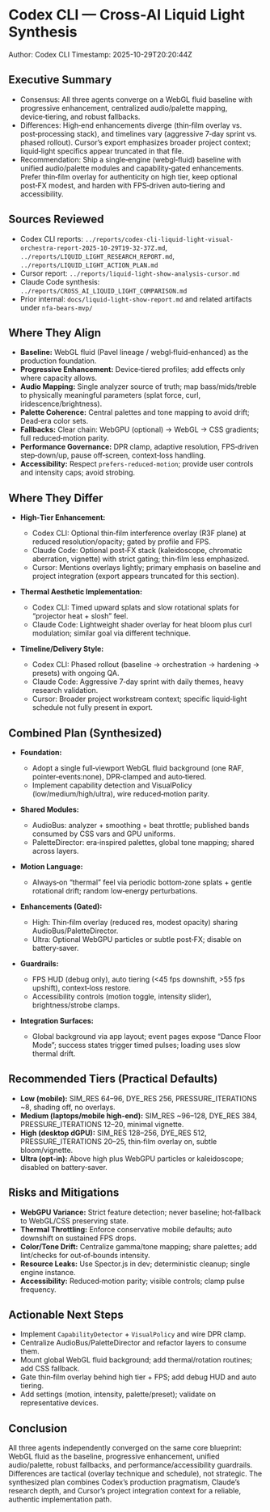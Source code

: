 # Codex CLI — Cross‑AI Liquid Light Synthesis

Author: Codex CLI
Timestamp: 2025-10-29T20:20:44Z

## Executive Summary

- Consensus: All three agents converge on a WebGL fluid baseline with progressive enhancement, centralized audio/palette mapping, device‑tiering, and robust fallbacks.
- Differences: High‑end enhancements diverge (thin‑film overlay vs. post‑processing stack), and timelines vary (aggressive 7‑day sprint vs. phased rollout). Cursor’s export emphasizes broader project context; liquid‑light specifics appear truncated in that file.
- Recommendation: Ship a single‑engine (webgl‑fluid) baseline with unified audio/palette modules and capability‑gated enhancements. Prefer thin‑film overlay for authenticity on high tier, keep optional post‑FX modest, and harden with FPS‑driven auto‑tiering and accessibility.

## Sources Reviewed

- Codex CLI reports: `../reports/codex-cli-liquid-light-visual-orchestra-report-2025-10-29T19-32-37Z.md`, `../reports/LIQUID_LIGHT_RESEARCH_REPORT.md`, `../reports/LIQUID_LIGHT_ACTION_PLAN.md`
- Cursor report: `../reports/liquid-light-show-analysis-cursor.md`
- Claude Code synthesis: `../reports/CROSS_AI_LIQUID_LIGHT_COMPARISON.md`
- Prior internal: `docs/liquid-light-show-report.md` and related artifacts under `nfa-bears-mvp/`

## Where They Align

- **Baseline:** WebGL fluid (Pavel lineage / webgl‑fluid‑enhanced) as the production foundation.
- **Progressive Enhancement:** Device‑tiered profiles; add effects only where capacity allows.
- **Audio Mapping:** Single analyzer source of truth; map bass/mids/treble to physically meaningful parameters (splat force, curl, iridescence/brightness).
- **Palette Coherence:** Central palettes and tone mapping to avoid drift; Dead‑era color sets.
- **Fallbacks:** Clear chain: WebGPU (optional) → WebGL → CSS gradients; full reduced‑motion parity.
- **Performance Governance:** DPR clamp, adaptive resolution, FPS‑driven step‑down/up, pause off‑screen, context‑loss handling.
- **Accessibility:** Respect `prefers-reduced-motion`; provide user controls and intensity caps; avoid strobing.

## Where They Differ

- **High‑Tier Enhancement:**
  - Codex CLI: Optional thin‑film interference overlay (R3F plane) at reduced resolution/opacity; gated by profile and FPS.
  - Claude Code: Optional post‑FX stack (kaleidoscope, chromatic aberration, vignette) with strict gating; thin‑film less emphasized.
  - Cursor: Mentions overlays lightly; primary emphasis on baseline and project integration (export appears truncated for this section).

- **Thermal Aesthetic Implementation:**
  - Codex CLI: Timed upward splats and slow rotational splats for “projector heat + slosh” feel.
  - Claude Code: Lightweight shader overlay for heat bloom plus curl modulation; similar goal via different technique.

- **Timeline/Delivery Style:**
  - Codex CLI: Phased rollout (baseline → orchestration → hardening → presets) with ongoing QA.
  - Claude Code: Aggressive 7‑day sprint with daily themes, heavy research validation.
  - Cursor: Broader project workstream context; specific liquid‑light schedule not fully present in export.

## Combined Plan (Synthesized)

- **Foundation:**
  - Adopt a single full‑viewport WebGL fluid background (one RAF, pointer‑events:none), DPR‑clamped and auto‑tiered.
  - Implement capability detection and VisualPolicy (low/medium/high/ultra), wire reduced‑motion parity.

- **Shared Modules:**
  - AudioBus: analyzer + smoothing + beat throttle; published bands consumed by CSS vars and GPU uniforms.
  - PaletteDirector: era‑inspired palettes, global tone mapping; shared across layers.

- **Motion Language:**
  - Always‑on “thermal” feel via periodic bottom‑zone splats + gentle rotational drift; random low‑energy perturbations.

- **Enhancements (Gated):**
  - High: Thin‑film overlay (reduced res, modest opacity) sharing AudioBus/PaletteDirector.
  - Ultra: Optional WebGPU particles or subtle post‑FX; disable on battery‑saver.

- **Guardrails:**
  - FPS HUD (debug only), auto tiering (<45 fps downshift, >55 fps upshift), context‑loss restore.
  - Accessibility controls (motion toggle, intensity slider), brightness/strobe clamps.

- **Integration Surfaces:**
  - Global background via app layout; event pages expose “Dance Floor Mode”; success states trigger timed pulses; loading uses slow thermal drift.

## Recommended Tiers (Practical Defaults)

- **Low (mobile):** SIM_RES 64–96, DYE_RES 256, PRESSURE_ITERATIONS ~8, shading off, no overlays.
- **Medium (laptops/mobile high‑end):** SIM_RES ~96–128, DYE_RES 384, PRESSURE_ITERATIONS 12–20, minimal vignette.
- **High (desktop dGPU):** SIM_RES 128–256, DYE_RES 512, PRESSURE_ITERATIONS 20–25, thin‑film overlay on, subtle bloom/vignette.
- **Ultra (opt‑in):** Above high plus WebGPU particles or kaleidoscope; disabled on battery‑saver.

## Risks and Mitigations

- **WebGPU Variance:** Strict feature detection; never baseline; hot‑fallback to WebGL/CSS preserving state.
- **Thermal Throttling:** Enforce conservative mobile defaults; auto downshift on sustained FPS drops.
- **Color/Tone Drift:** Centralize gamma/tone mapping; share palettes; add lint/checks for out‑of‑bounds intensity.
- **Resource Leaks:** Use Spector.js in dev; deterministic cleanup; single engine instance.
- **Accessibility:** Reduced‑motion parity; visible controls; clamp pulse frequency.

## Actionable Next Steps

- Implement `CapabilityDetector` + `VisualPolicy` and wire DPR clamp.
- Centralize AudioBus/PaletteDirector and refactor layers to consume them.
- Mount global WebGL fluid background; add thermal/rotation routines; add CSS fallback.
- Gate thin‑film overlay behind high tier + FPS; add debug HUD and auto tiering.
- Add settings (motion, intensity, palette/preset); validate on representative devices.

## Conclusion

All three agents independently converged on the same core blueprint: WebGL fluid as the baseline, progressive enhancement, unified audio/palette, robust fallbacks, and performance/accessibility guardrails. Differences are tactical (overlay technique and schedule), not strategic. The synthesized plan combines Codex’s production pragmatism, Claude’s research depth, and Cursor’s project integration context for a reliable, authentic implementation path.
